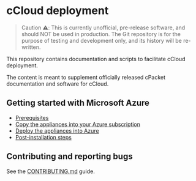 # cCloud deployment

> Caution ⚠️: This is currently unofficial, pre-release software, and should NOT be used in production. The Git repository is for the purpose of testing and development only, and its history will be re-written.

This repository contains documentation and scripts to facilitate cCloud deployment.

The content is meant to supplement officially released cPacket documentation and software for cCloud.

## Getting started with Microsoft Azure

- [Prerequisites](docs/prerequisites.md)
- [Copy the appliances into your Azure subscription](/automations/azure/ccloud-azure-images/README.md)
- [Deploy the appliances into Azure](/automations/azure/capture-net/README.md)
- [Post-installation steps](docs/post-installation.md)

## Contributing and reporting bugs

See the [CONTRIBUTING.md](docs/CONTRIBUTING.md) guide.
